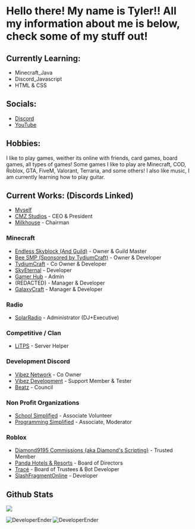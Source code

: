 # Hello there! My name is Tyler!! All my information about me is below, check some of my stuff out!

## Currently Learning:
- Minecraft_Java
- Discord_Javascript
- HTML & CSS


## Socials:
- [Discord](https://discord.gg/3PXjdem4Xx)
- [YouTube](https://www.youtube.com/channel/UC9ft2pQjYnHhrAK7YOFUpUg)

## Hobbies:
I like to play games, weither its online with friends, card games, board games, all types of games! Some games I like to play are Minecraft, COD, Roblox, GTA, FiveM, Valorant, Terraria, and some others! I also like music, I am currently learning how to play guitar. 

## Current Works: (Discords Linked)
- [Myself](https://www.github.com/DeveloperEnder)
- [CMZ Studios](https://www.roblox.com/groups/5495873/CMZ-Studios#!/about) - CEO & President
- [Milkhouse](https://www.roblox.com/groups/5310033/Milkhouse#!/about) - Chairman

### Minecraft
- [Endless Skyblock (And Guild)](https://discord.gg/nyvyhMQN6u) - Owner & Guild Master
- [Bee SMP (Sponsored by TydiumCraft)](https://discord.gg/j2q9pPh5Rx) - Owner & Developer
- [TydiumCraft](https://discord.gg/6aQv2MgC9T) - Co Owner & Developer
- [SkyEternal](https://discord.gg/zN7DUkgQbD) - Developer
- [Gamer Hub](https://discord.gg/EyhxAmh897) - Admin
- (REDACTED) - Manager & Developer
- [GalaxyCraft](https://discord.gg/wqdw4qjvgB) - Manager & Developer

### Radio
- [SolarRadio](https://discord.gg/gUMUGfsTtd) - Administrator (DJ+Executive)

### Competitive / Clan
- [LiTPS](https://discord.gg/xTNbc2ftQ5) - Server Helper

### Development Discord
- [Vibez Network](https://discord.gg/ewVfW7Fg6p) - Co Owner
- [Vibez Development](https://discord.gg/MPgjCwvSuB) - Support Member & Tester
- [Beatz](https://discord.gg/JPTR85Vx3A) - Council

### Non Profit Organizations
- [School Simplified](https://discord.gg/school) - Associate Volunteer
- [Programming Simplified](https://discord.gg/EeRh3MjuzQ) - Associate, Moderator

### Roblox
- [Diamond9195 Commissions {aka Diamond's Scripting}](https://www.roblox.com/groups/5993023/Diamond9195-Commissions#!/about) - Trusted Member
- [Panda Hotels & Resorts](https://www.roblox.com/groups/4131628/Panda-Hotels-Resorts#!/about) - Board of Directors
- [Tracé](https://www.roblox.com/groups/11752506/Trac#!/about) - Board of Trustees & Bot Developer
- [SlashFragmentOnline](https://discord.gg/rYK6H8ABmP) - Developer



## Github Stats

![](https://komarev.com/ghpvc/?username=DeveloperEnder)

<p align="left"><img align="left" src="https://github-readme-stats.vercel.app/api?username=DeveloperEnder&show_icons=true&locale=en&layout=compact&theme=radical&count_private=true" alt="DeveloperEnder" /></p>  
<p><img align="left" src="https://github-readme-streak-stats.herokuapp.com/?user=DeveloperEnder&theme=radical" alt="DeveloperEnder" /></p>

